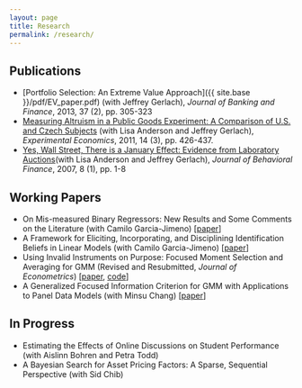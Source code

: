 ```yaml
---
layout: page
title: Research
permalink: /research/
---
```

## Publications

- [Portfolio Selection: An Extreme Value Approach]({{ site.base }}/pdf/EV_paper.pdf) (with Jeffrey Gerlach), *Journal of Banking and Finance*, 2013, 37 (2), pp. 305-323
- [Measuring Altruism in a Public Goods Experiment: A Comparison of U.S. and Czech Subjects](http://link.springer.com/article/10.1007%2Fs10683-011-9274-8) (with Lisa Anderson and Jeffrey Gerlach), *Experimental Economics*, 2011, 14 (3), pp. 426-437.
- [Yes, Wall Street, There is a January Effect: Evidence from Laboratory Auctions](http://www.tandfonline.com/doi/abs/10.1080/15427560709337012)(with Lisa Anderson and Jeffrey Gerlach), *Journal of Behavioral Finance*, 2007, 8 (1), pp. 1-8

## Working Papers

- On Mis-measured Binary Regressors: New Results and Some Comments on the Literature (with Camilo Garcia-Jimeno) [[paper](http://ditraglia.com//pdf/DiTraglia_Garcia-Jimeno_2015b.pdf)] 
- A Framework for Eliciting, Incorporating, and Disciplining Identification Beliefs in Linear Models (with Camilo Garcia-Jimeno) [[paper](http://ditraglia.com/pdf/DiTraglia_Garcia-Jimeno.pdf)]
- Using Invalid Instruments on Purpose: Focused Moment Selection and Averaging for GMM (Revised and Resubmitted, *Journal of Econometrics*) [[paper](http://ditraglia.com/pdf/DiTraglia_FMSC_2015_08_10.pdf), [code](https://github.com/fditraglia/fmsc)]
- A Generalized Focused Information Criterion for GMM with Applications to Panel Data Models (with Minsu Chang) [[paper](http://ditraglia.com/pdf/GFIC_paper.pdf)]

## In Progress
- Estimating the Effects of Online Discussions on Student Performance (with Aislinn Bohren and Petra Todd)
- A Bayesian Search for Asset Pricing Factors: A Sparse, Sequential Perspective (with Sid Chib)

